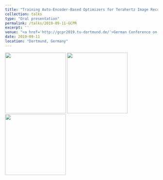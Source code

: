 ```yaml
---
title: "Training Auto-Encoder-Based Optimizers for Terahertz Image Reconstruction"
collection: talks
type: "Oral presentation"
permalink: /talks/2019-09-11-GCPR
excerpt: ''
venue: "<a href='http://gcpr2019.tu-dortmund.de/'>German Conference on Pattern Recognition (GCPR)</a>"
date: 2019-09-11
location: "Dortmund, Germany"
---
```


<img src="/images/talks/2019-09-11-GCPR_1.jpgg" width="200">
<img src="/images/talks/2019-09-11-GCPR_2.jpgg" width="200">
<img src="/images/talks/2019-09-11-GCPR_3.jpgg" width="200">
